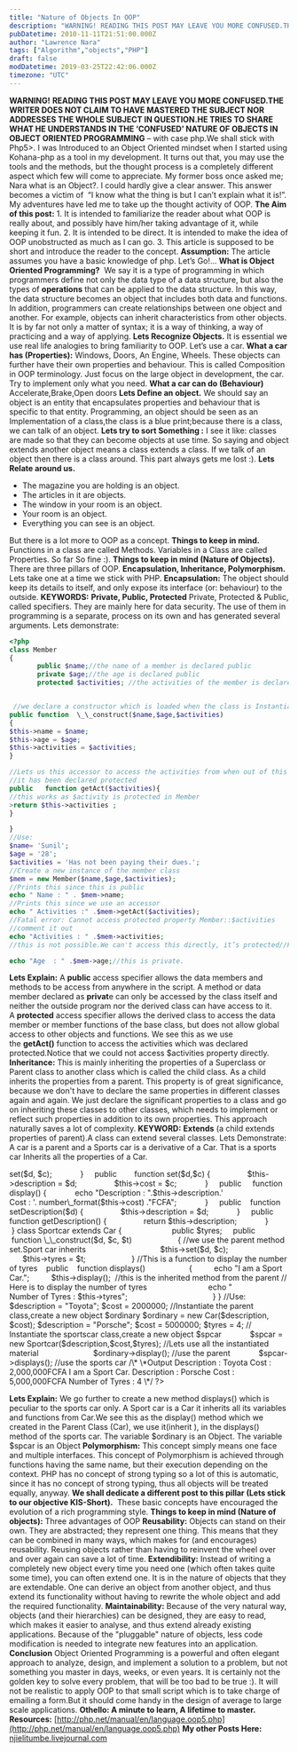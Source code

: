 ```yaml
---
title: "Nature of Objects In OOP"
description: "WARNING! READING THIS POST MAY LEAVE YOU MORE CONFUSED.THE WRITER DOES NOT CLAIM TO HAVE MASTERED THE SUBJECT NOR ADDRESSES THE WHOLE SUBJECT IN QUESTION...."
pubDatetime: 2010-11-11T21:51:00.000Z
author: "Lawrence Nara"
tags: ["Algorithm","objects","PHP"]
draft: false
modDatetime: 2019-03-25T22:42:06.000Z
timezone: "UTC"
---
```


**WARNING!** **READING THIS POST MAY LEAVE YOU MORE CONFUSED.THE WRITER DOES NOT CLAIM TO HAVE MASTERED THE SUBJECT NOR ADDRESSES THE WHOLE SUBJECT IN QUESTION.HE TRIES TO SHARE WHAT HE UNDERSTANDS IN THE ‘CONFUSED’ NATURE OF OBJECTS IN OBJECT ORIENTED PROGRAMMING** – with case php.We shall stick with Php5>. I was Introduced to an Object Oriented mindset when I started using Kohana-php as a tool in my development. It turns out that, you may use the tools and the methods, but the thought process is a completely different aspect which few will come to appreciate. My former boss once asked me; Nara what is an Object?. I could hardly give a clear answer. This answer becomes a victim of  “I know what the thing is but I can’t explain what it is!”. My adventures have led me to take up the thought activity of OOP. **The Aim of this post:** 1. It is intended to familiarize the reader about what OOP is really about, and possibly have him/her taking advantage of it, while keeping it fun. 2. It is intended to be direct. It is intended to make the idea of OOP unobstructed as much as I can go. 3. This article is supposed to be short and introduce the reader to the concept. **Assumption:** The article assumes you have a basic knowledge of php. Let’s Go!... **What is Object Oriented Programming?**  We say it is a type of programming in which programmers define not only the data type of a data structure, but also the types of **operations** that can be applied to the data structure. In this way, the data structure becomes an object that includes both data and functions. In addition, programmers can create relationships between one object and another. For example, objects can inherit characteristics from other objects. It is by far not only a matter of syntax; it is a way of thinking, a way of practicing and a way of applying. **Lets Recognize Objects.** It is essential we use real life analogies to bring familiarity to OOP. Let’s use a car. **What a car has (Properties):** Windows, Doors, An Engine, Wheels. These objects can further have their own properties and behaviour. This is called Composition in OOP terminology. Just focus on the large object in development, the car. Try to implement only what you need. **What a car can do (Behaviour)** Accelerate,Brake,Open doors **Lets Define an object.** We should say an object is an entity that encapsulates properties and behaviour that is specific to that entity. Programming, an object should be seen as an Implementation of a class,the class is a blue print;because there is a class, we can talk of an object. **Lets try to sort Something :** I see it like: classes are made so that they can become objects at use time. So saying and object extends another object means a class extends a class. If we talk of an object then there is a class around. This part always gets me lost :). **Lets Relate around us.**

-   The magazine you are holding is an object.
-   The articles in it are objects.
-   The window in your room is an object.
-   Your room is an object.
-   Everything you can see is an object.

But there is a lot more to OOP as a concept. **Things to keep in mind.** Functions in a class are called Methods. Variables in a Class are called Properties. So far So fine :). **Things to keep in mind (Nature of Objects).** There are three pillars of OOP. **Encapsulation, Inheritance, Polymorphism.** Lets take one at a time we stick with PHP. **Encapsulation:** The object should keep its details to itself, and only expose its interface (or: behaviour) to the outside. **KEYWORDS:** **Private, Public, Protected** Private, Protected & Public, called specifiers. They are mainly here for data security. The use of them in programming is a separate, process on its own and has generated several arguments. Lets demonstrate:

```php
<?php
class Member 
{
       public $name;//the name of a member is declared public
       private $age;//the age is declared public
       protected $activities; //the activities of the member is declared protected


 //we declare a constructor which is loaded when the class is Instantiated
public function  \_\_construct($name,$age,$activities)
{
$this->name = $name;
$this->age = $age;
$this->activities = $activities;
}

//Lets us this accessor to access the activities from when out of this class.
//it has been declared protected
public   function getAct($activities){
//this works as $activity is protected in Member
>return $this->activities ;
}

}
//Use:
$name= 'Sunil';
$age = '28';
$activities = 'Has not been paying their dues.';
//Create a new instance of the member class
$mem = new Member($name,$age,$activities);
//Prints this since this is public
echo " Name : " . $mem->name;
//Prints this since we use an accessor
echo " Activities :" .$mem->getAct($activities);
//Fatal error: Cannot access protected property Member::$activities
//comment it out
echo "Activities : " .$mem->activities;
//this is not possible.We can't access this directly, it’s protected//Fatal error: Cannot access private property Member::$age

echo "Age  : " .$mem->age;//this is private.
```

**Lets Explain:** A **public** access specifier allows the data members and methods to be access from anywhere in the script. A method or data member declared as **privat**e can only be accessed by the class itself and neither the outside program nor the derived class can have access to it. A **protected** access specifier allows the derived class to access the data member or member functions of the base class, but does not allow global access to other objects and functions. We see this as we use the **getAct()** function to access the activities which was declared protected.Notice that we could not access $activities property directly. **Inheritance:** This is mainly inheriting the properties of a Superclass or Parent class to another class which is called the child class. As a child inherits the properties from a parent. This property is of great significance, because we don't have to declare the same properties in different classes again and again. We just declare the significant properties to a class and go on inheriting these classes to other classes, which needs to implement or reflect such properties in addition to its own properties. This approach naturally saves a lot of complexity. **KEYWORD:** **Extends** (a child extends properties of parent).A class can extend several classes. Lets Demonstrate: A car is a parent and a Sports car is a derivative of a Car. That is a sports car Inherits all the properties of a Car.

<?php   
class Car {         
      public $description;     
      public $cost;         

    public   function \_\_construct($d, $c) {
            $this->set($d, $c);
            }

    public        function set($d,$c) {
                $this->description = $d;
                $this->cost = $c;
            }

    public     function display() {
            echo "Description : ".$this->description.'<br/>Cost : '. number\_format($this->cost) ."FCFA";
            }



    public    function setDescription($d) {
                $this->description = $d;
            }

    public     function getDescription() {
                return $this->description;
            }
        }

class Sportcar extends Car {
                      public $tyres;

    public      function \_\_construct($d, $c, $t)
                    {
//we use the parent method set.Sport car inherits
                                 $this->set($d, $c);
                                 $this->tyres = $t;
                    }


//This is a function to display the number of tyres
    public    function displays()
                   {
         echo "I am a Sport Car.";
          $this->display();  //this is the inherited method from the parent
     // Here is to display the number of tyres
                           echo "<br/> Number of Tyres : $this->tyres";
                   
                   }
}

//Use:

$description = "Toyota";
$cost = 2000000;
//Instantiate the parent class,create a new object $ordinary
$ordinary = new Car($description, $cost);
$description = "Porsche";
$cost = 5000000;
$tyres = 4;

// Instantiate the sportscar class,create a new object $spcar

            $spcar = new Sportcar($description,$cost,$tyres);

//Lets use all the instantiated material
                        $ordinary->display(); //use the parent
            $spcar->displays(); //use the sports car
/\*
 \*Output
Description : Toyota
Cost : 2,000,000FCFA
I am a Sport Car.

Description : Porsche
Cost : 5,000,000FCFA
Number of Tyres : 4
\*/

?>

**Lets Explain:** We go further to create a new method displays() which is peculiar to the sports car only. A Sport car is a Car it inherits all its variables and functions from Car.We see this as the display() method which we created in the Parent Class (Car), we use it(inherit ), in the displays() method of the sports car. The variable $ordinary is an Object. The variable $spcar is an Object **Polymorphism:** This concept simply means one face and multiple interfaces. This concept of Polymorphism is achieved through functions having the same name, but their execution depending on the context. PHP has no concept of strong typing so a lot of this is automatic, since it has no concept of strong typing, thus all objects will be treated equally, anyway. **We shall dedicate a different post to this pillar (Lets stick to our objective KIS-Short).**  These basic concepts have encouraged the evolution of a rich programming style. **Things to keep in mind (Nature of objects):** Three advantages of OOP **Reusability:** Objects can stand on their own. They are abstracted; they represent one thing. This means that they can be combined in many ways, which makes for (and encourages) reusability. Reusing objects rather than having to reinvent the wheel over and over again can save a lot of time. **Extendibility:** Instead of writing a completely new object every time you need one (which often takes quite some time), you can often extend one. It is in the nature of objects that they are extendable. One can derive an object from another object, and thus extend its functionality without having to rewrite the whole object and add the required functionality. **Maintainability:** Because of the very natural way, objects (and their hierarchies) can be designed, they are easy to read, which makes it easier to analyse, and thus extend already existing applications. Because of the "pluggable" nature of objects, less code modification is needed to integrate new features into an application. **Conclusion** Object Oriented Programming is a powerful and often elegant approach to analyze, design, and implement a solution to a problem, but not something you master in days, weeks, or even years. It is certainly not the golden key to solve every problem, that will be too bad to be true :). It will not be realistic to apply OOP to that small script which is to take charge of emailing a form.But it should come handy in the design of average to large scale applications. **Othello: A minute to learn, A lifetime to master.** **Resources:** [http://php.net/manual/en/language.oop5.php](http://php.net/manual/en/language.oop5.php) **My other Posts Here:** [njielitumbe.livejournal.com](http://njielitumbe.livejournal.com/)